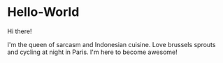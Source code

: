 # Hello-World
Hi there!

I'm the queen of sarcasm and Indonesian cuisine. 
Love brussels sprouts and cycling at night in Paris.
I'm here to become awesome!
